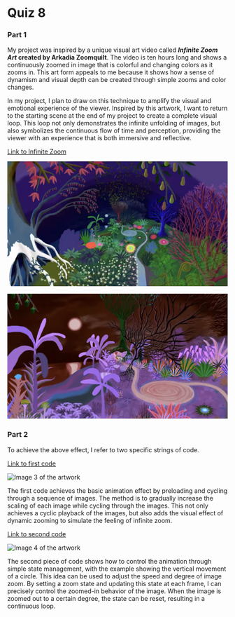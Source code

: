 # Quiz 8

### Part 1

My project was inspired by a unique visual art video called ***Infinite Zoom Art* created by Arkadia Zoomquilt**. The video is ten hours long and shows a continuously zoomed in image that is colorful and changing colors as it zooms in. This art form appeals to me because it shows how a sense of dynamism and visual depth can be created through simple zooms and color changes.

In my project, I plan to draw on this technique to amplify the visual and emotional experience of the viewer. Inspired by this artwork, I want to return to the starting scene at the end of my project to create a complete visual loop. This loop not only demonstrates the infinite unfolding of images, but also symbolizes the continuous flow of time and perception, providing the viewer with an experience that is both immersive and reflective.

[Link to Infinite Zoom](https://www.youtube.com/watch?v=zowLNSKyfI0)
 
![Image 1 of the artwork](readmeImages/IMG1.jpg)

![Image 2 of the artwork](readmeImages/IMG2.jpg)

### Part 2

To achieve the above effect, I refer to two specific strings of code. 

[Link to first code](https://editor.p5js.org/stevengerats/sketches/aWoCFoHKo)

![Image 3 of the artwork](readmeImages/IMG3.jpg)

The first code achieves the basic animation effect by preloading and cycling through a sequence of images. The method is to gradually increase the scaling of each image while cycling through the images. This not only achieves a cyclic playback of the images, but also adds the visual effect of dynamic zooming to simulate the feeling of infinite zoom. 

[Link to second code](https://happycoding.io/tutorials/p5js/animation#the-draw-loop)

![Image 4 of the artwork](readmeImages/IMG4.jpg)

The second piece of code shows how to control the animation through simple state management, with the example showing the vertical movement of a circle. This idea can be used to adjust the speed and degree of image zoom. By setting a zoom state and updating this state at each frame, I can precisely control the zoomed-in behavior of the image. When the image is zoomed out to a certain degree, the state can be reset, resulting in a continuous loop.